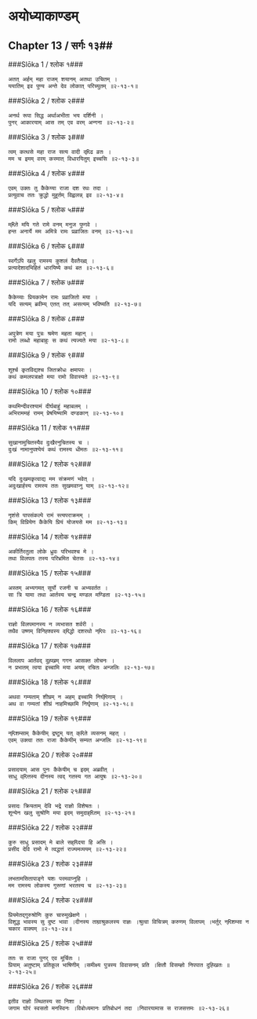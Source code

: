 अयोध्याकाण्डम्
===============================


## Chapter 13  / सर्गः १३##


###Slōka 1 / श्लोक १###


    अतत् अर्हम् महा राजम् शयानम् अतथा उचितम् ।
    ययातिम् इव पुण्य अन्ते देव लोकात् परिच्युतम् ॥२-१३-१॥


###Slōka 2 / श्लोक २###


    अनर्थ रूपा सिद्ध अर्थाअभीता भय दर्शिनी ।
    पुनर् आकारयाम् आस तम् एव वरम् अन्गना ॥२-१३-२॥


###Slōka 3 / श्लोक ३###


    त्वम् कत्थसे महा राज सत्य वादी द्Rढ व्रतः ।
    मम च इमम् वरम् कस्मात् विधारयितुम् इच्चसि ॥२-१३-३॥


###Slōka 4 / श्लोक ४###


    एवम् उक्तः तु कैकेय्या राजा दश रथः तदा ।
    प्रत्युवाच ततः क्रुद्धो मुहूर्तम् विह्वलन्न् इव ॥२-१३-४॥


###Slōka 5 / श्लोक ५###


    म्Rते मयि गते रामे वनम् मनुज पुम्गवे ।
    हन्त अनार्ये मम अमित्रे रामः प्रव्राजितः वनम् ॥२-१३-५॥


###Slōka 6 / श्लोक ६###


    स्वर्गेऽपि खलु रामस्य कुशलं दैवतैरह्म् ।
    प्रत्यादेशादभिहितं धारयिष्ये कथं बत ॥२-१३-६॥


###Slōka 7 / श्लोक ७###


    कैकेय्याः प्रियकामेन रामः प्रव्राजितो मया ।
    यदि सत्यम् ब्रवीम्य् एतत् तत् असत्यम् भविष्यति ॥२-१३-७॥


###Slōka 8 / श्लोक ८###


    अपुत्रेण मया पुत्रः श्रमेण महता महान् ।
    रामो लब्धो महाबाहुः स कथं त्यज्यते मया ॥२-१३-८॥


###Slōka 9 / श्लोक ९###


    शूर्श्च कृतविद्यश्च जितक्रोधः क्षमापरः ।
    कथं कमलपत्राक्षो मया रामो विवास्यते ॥२-१३-९॥


###Slōka 10 / श्लोक १०###


    कथमिन्दीवरश्यामं दीर्घबाहुं महाबलम् ।
    अभिराममहं रामम् प्रेषयिष्यामि दण्डकान् ॥२-१३-१०॥


###Slōka 11 / श्लोक ११###


    सुखानामुचितस्यैव दुःखैरनुचितस्य च ।
    दुःखं नामानुपश्येयं कथं रामस्य धीमतः ॥२-१३-११॥


###Slōka 12 / श्लोक १२###


    यदि दुःखमकृत्वाद्य मम संक्रमणं भवेत् ।
    अदुःखार्हस्य रामस्य ततः सुखमवाप्नु याम् ॥२-१३-१२॥


###Slōka 13 / श्लोक १३###


    नृशंसे पापसंकल्पे रामं स्त्यपराक्रमम् ।
    किम् विप्रियेण कैकेयि प्रियं योजयसे मम ॥२-१३-१३॥


###Slōka 14 / श्लोक १४###


    अकीर्तिरतुला लोके ध्रुवः परिभवश्च मे ।
    तथा विलपतः तस्य परिभ्रमित चेतसः ॥२-१३-१४॥


###Slōka 15 / श्लोक १५###


    अस्तम् अभ्यगमत् सूर्यो रजनी च अभ्यवर्तत ।
    सा त्रि यामा तथा आर्तस्य चन्द्र मण्डल मण्डिता ॥२-१३-१५॥


###Slōka 16 / श्लोक १६###


    राज्ञो विलपमानस्य न व्यभासत शर्वरी ।
    तथैव उष्णम् विनिह्श्वस्य व्Rद्धो दशरथो न्Rपः ॥२-१३-१६॥


###Slōka 17 / श्लोक १७###


    विललाप आर्तवद् दुह्खम् गगन आसक्त लोचनः ।
    न प्रभातम् त्वया इच्चामि मया अयम् रचितः अन्जलिः ॥२-१३-१७॥


###Slōka 18 / श्लोक १८###


    अथवा गम्यताम् शीघ्रम् न अहम् इच्चामि निर्घ्Rणाम् ।
    अथ वा गम्यतां शीघ्रं नाहमिच्छामि निर्घृणाम् ॥२-१३-१८॥


###Slōka 19 / श्लोक १९###


    न्Rशम्साम् कैकेयीम् द्रष्टुम् यत् क्Rते व्यसनम् महत् ।
    एवम् उक्त्वा ततः राजा कैकेयीम् सम्यत अन्जलिः ॥२-१३-१९॥


###Slōka 20 / श्लोक २०###


    प्रसादयाम् आस पुनः कैकेयीम् च इदम् अब्रवीत् ।
    साधु व्Rत्तस्य दीनस्य त्वद् गतस्य गत आयुषः ॥२-१३-२०॥


###Slōka 21 / श्लोक २१###


    प्रसादः क्रियताम् देवि भद्रे राज्ञो विशेषतः ।
    शून्येन खलु सुश्रोणि मया इदम् समुदाह्Rतम् ॥२-१३-२१॥


###Slōka 22 / श्लोक २२###


    कुरु साधु प्रसादम् मे बाले सह्Rदया हि असि ।
    प्रसीद देवि रामो मे त्वद्धत्तं राज्यमव्ययम् ॥२-१३-२२॥


###Slōka 23 / श्लोक २३###


    लभतामसितापाङ्गे यशः परमवाप्नुहि ।
    मम रामस्य लोकस्य गुरूणां भरतस्य च ॥२-१३-२३॥


###Slōka 24 / श्लोक २४###


    प्रियमेतद्गुरुश्रोणि कुरु चारुमुखेक्षणे ।
    विशुद्ध भावस्य सु दुष्ट भावा ।दीनस्य ताम्राश्रुकलस्य राज्ञः ।श्रुत्वा विचित्रम् करुणम् विलापम् ।भर्तुर् न्Rशम्सा न चकार वाक्यम् ॥२-१३-२४॥


###Slōka 25 / श्लोक २५###


    ततः स राजा पुनर् एव मूर्चितः ।
    प्रियाम् अतुष्टाम् प्रतिकूल भाषिणीम् ।समीक्ष्य पुत्रस्य विवासनम् प्रति ।क्षितौ विसम्ज्ञो निपपात दुह्खितः ॥२-१३-२५॥


###Slōka 26 / श्लोक २६###


    इतीव राज्ञो व्य्थितस्य सा निशा ।
    जगाम घोरं स्वसतो मनस्विनः ।विबोध्यमानः प्रतिबोधनं तदा ।निवारयामास स राजसत्तमः ॥२-१३-२६॥


